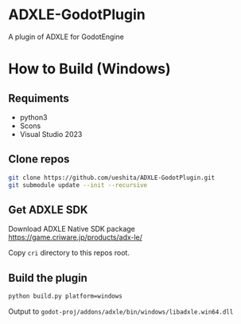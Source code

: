 # ADXLE-GodotPlugin
A plugin of ADXLE for GodotEngine


# How to Build (Windows)

## Requiments

- python3
- Scons
- Visual Studio 2023

## Clone repos

```sh
git clone https://github.com/ueshita/ADXLE-GodotPlugin.git
git submodule update --init --recursive
```

## Get ADXLE SDK

Download ADXLE Native SDK package  
https://game.criware.jp/products/adx-le/

Copy `cri` directory to this repos root.

## Build the plugin

```sh
python build.py platform=windows
```

Output to `godot-proj/addons/adxle/bin/windows/libadxle.win64.dll`
